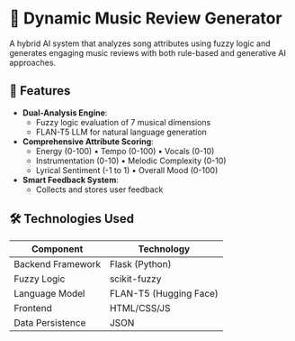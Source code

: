 # 🎵 Dynamic Music Review Generator

A hybrid AI system that analyzes song attributes using fuzzy logic and generates engaging music reviews with both rule-based and generative AI approaches.

## 🌟 Features

- **Dual-Analysis Engine**:
  - Fuzzy logic evaluation of 7 musical dimensions
  - FLAN-T5 LLM for natural language generation
- **Comprehensive Attribute Scoring**:
  - Energy (0-100) • Tempo (0-100) • Vocals (0-10)
  - Instrumentation (0-10) • Melodic Complexity (0-10)
  - Lyrical Sentiment (-1 to 1) • Overall Mood (0-100)
- **Smart Feedback System**:
  - Collects and stores user feedback

## 🛠️ Technologies Used

| Component               | Technology               |
|-------------------------|--------------------------|
| Backend Framework       | Flask (Python)           |
| Fuzzy Logic             | scikit-fuzzy             |
| Language Model          | FLAN-T5 (Hugging Face)   |
| Frontend                | HTML/CSS/JS              |
| Data Persistence        | JSON                     |
